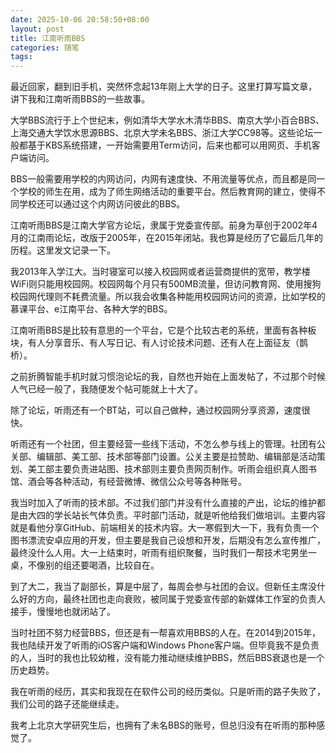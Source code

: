 ```yaml
---
date: 2025-10-06 20:58:50+08:00
layout: post
title: 江南听雨BBS
categories: 随笔
tags: 
---
```


最近回家，翻到旧手机，突然怀念起13年刚上大学的日子。这里打算写篇文章，讲下我和江南听雨BBS的一些故事。

大学BBS流行于上个世纪末，例如清华大学水木清华BBS、南京大学小百合BBS、上海交通大学饮水思源BBS、北京大学未名BBS、浙江大学CC98等。这些论坛一般都基于KBS系统搭建，一开始需要用Term访问，后来也都可以用网页、手机客户端访问。

BBS一般需要用学校的内网访问，内网有速度快、不用流量等优点，而且都是同一个学校的师生在用，成为了师生网络活动的重要平台。然后教育网的建立，使得不同学校还可以通过这个内网访问彼此的BBS。

江南听雨BBS是江南大学官方论坛，隶属于党委宣传部。前身为草创于2002年4月的江南雨论坛，改版于2005年，在2015年闭站。我也算是经历了它最后几年的历程。这里发文记录一下。

我2013年入学江大。当时寝室可以接入校园网或者运营商提供的宽带，教学楼WiFi则只能用校园网。校园网每个月只有500MB流量，但访问教育网、使用搜狗校园网代理则不耗费流量。所以我会收集各种能用校园网访问的资源，比如学校的慕课平台、e江南平台、各种大学的BBS。

江南听雨BBS是比较有意思的一个平台，它是个比较古老的系统，里面有各种板块，有人分享音乐、有人写日记、有人讨论技术问题、还有人在上面征友（鹊桥）。


之前折腾智能手机时就习惯泡论坛的我，自然也开始在上面发帖了，不过那个时候人气已经一般了，我随便发个帖可能就上十大了。


除了论坛，听雨还有一个BT站，可以自己做种，通过校园网分享资源，速度很快。

听雨还有一个社团，但主要经营一些线下活动，不怎么参与线上的管理。社团有公关部、编辑部、美工部、技术部等部门设置。公关主要是拉赞助、编辑部是活动策划、美工部主要负责进站图、技术部则主要负责网页制作。听雨会组织真人图书馆、酒会等各种活动，有经营微博、微信公众号等各种账号。

我当时加入了听雨的技术部。不过我们部门并没有什么直接的产出，论坛的维护都是由大四的学长站长气体负责。平时部门活动，就是听他给我们做培训。主要内容就是看他分享GitHub、前端相关的技术内容。大一寒假到大一下，我有负责一个图书漂流安卓应用的开发，但主要是我自己设想和开发，后期没有怎么宣传推广，最终没什么人用。大一上结束时，听雨有组织聚餐，当时我们一帮技术宅男坐一桌，不像别的组还要喝酒，比较自在。

到了大二，我当了副部长，算是中层了，每周会参与社团的会议。但新任主席没什么好的方向，最终社团也走向衰败，被同属于党委宣传部的新媒体工作室的负责人接手，慢慢地也就闭站了。

当时社团不努力经营BBS，但还是有一帮喜欢用BBS的人在。在2014到2015年，我也陆续开发了听雨的iOS客户端和Windows Phone客户端。但毕竟我不是负责的人，当时的我也比较幼稚，没有能力推动继续维护BBS，然后BBS衰退也是一个历史趋势。

我在听雨的经历，其实和我现在在软件公司的经历类似。只是听雨的路子失败了，我们公司的路子还能继续走。

我考上北京大学研究生后，也拥有了未名BBS的账号，但总归没有在听雨的那种感觉了。




